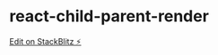 # react-child-parent-render

[Edit on StackBlitz ⚡️](https://stackblitz.com/edit/react-child-parent-render)